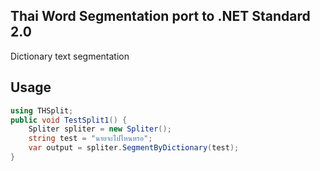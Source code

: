 ## Thai Word Segmentation port to .NET Standard 2.0 

Dictionary text segmentation

## Usage

```csharp
using THSplit;
public void TestSplit1() {
    Spliter spliter = new Spliter();
    string test = "นายจะไปไหนหรอ";
    var output = spliter.SegmentByDictionary(test);
}
```